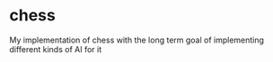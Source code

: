 # chess
My implementation of chess with the long term goal of implementing different kinds of AI for it
